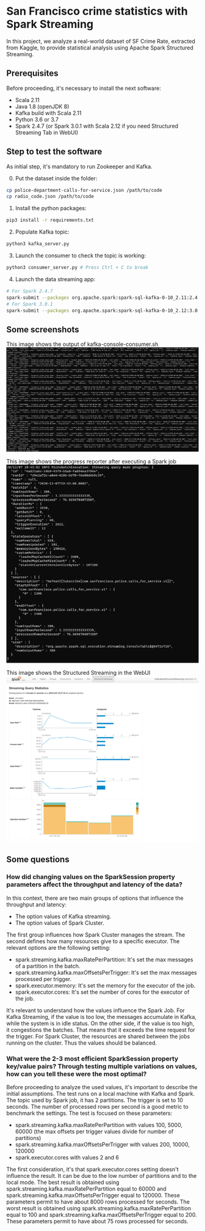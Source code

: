 # San Francisco crime statistics with Spark Streaming
In this project, we analyze a real-world dataset of SF Crime Rate, extracted from Kaggle, to provide statistical analysis using Apache Spark Structured Streaming.

## Prerequisites
Before proceeding, it's necessary to install the next software:
* Scala 2.11
* Java 1.8 (openJDK 8)
* Kafka build with Scala 2.11
* Python 3.6 or 3.7  
* Spark 2.4.7 (or Spark 3.0.1 with Scala 2.12 if you need Structured Streaming Tab in WebUI)

## Step to test the software
As initial step, it's mandatory to run Zookeeper and Kafka.

0. Put the dataset inside the folder:
```bash
cp police-department-calls-for-service.json /path/to/code
cp radio_code.json /path/to/code
```

1. Install the python packages:
```bash
pip3 install -r requirements.txt
```

2. Populate Kafka topic:
```bash
python3 kafka_server.py
```

3. Launch the consumer to check the topic is working:
```bash
python3 consumer_server.py # Press Ctrl + C to break
```

4. Launch the data streaming app:
```bash
# For Spark 2.4.7
spark-submit --packages org.apache.spark:spark-sql-kafka-0-10_2.11:2.4.7 --master local[*] data_stream.py
# For Spark 3.0.1
spark-submit --packages org.apache.spark:spark-sql-kafka-0-10_2.12:3.0.1 --master local[*] data_stream.py
```

## Some screenshots
This image shows the output of kafka-console-consumer.sh 
![The kafka topics](images/kafka_topic.png "The kafka topics")

This image shows the progress reporter after executing a Spark job
![Progress reporter](images/batch.png "Progress reporter")

This image shows the Structured Streaming in the WebUI
![Structured Streaming WebUI](images/WebUIStreaming.png "Structured Streaming")


## Some questions

### How did changing values on the SparkSession property parameters affect the throughput and latency of the data?

In this context, there are two main groups of options that influence the throughput and latency:
   
* The option values of Kafka streaming.
* The option values of Spark Cluster.

The first group influences how Spark Cluster manages the stream.
The second defines how many resources give to a specific executor.
The relevant options are the following setting:

* spark.streaming.kafka.maxRatePerPartition:  It's set the max messages of a partition in the batch.
* spark.streaming.kafka.maxOffsetsPerTrigger: It's set the max messages processed per trigger.
* spark.executor.memory: It's set the memory for the executor of the job.
* spark.executor.cores: It's set the number of cores for the executor of the job.

It's relevant to understand how the values influence the Spark Job.
For Kafka Streaming, if the value is too low, the messages accumulate in Kafka, while the system is in idle status.
On the other side, if the value is too high, it congestions the batches. That means that it exceeds the time request for the trigger.
For Spark Cluster, the resources are shared between the jobs running on the cluster. Thus the values should be balanced.

### What were the 2-3 most efficient SparkSession property key/value pairs? Through testing multiple variations on values, how can you tell these were the most optimal?
Before proceeding to analyze the used values, it's important to describe the initial assumptions.
The test runs on a local machine with Kafka and Spark. The topic used by  Spark job, it  has 2 partitions. The trigger is set to 10 seconds.
The number of processed rows per second is a good metric to benchmark the settings.
The test is focused on these parameters:

* spark.streaming.kafka.maxRatePerPartition with values 100, 5000, 60000 (the max offsets per trigger values divide for number of partitions)
* spark.streaming.kafka.maxOffsetsPerTrigger with values 200, 10000, 120000
* spark.executor.cores with values 2 and 6

The first consideration, it's that spark.executor.cores setting doesn't influence the result. It can be due to the low number of partitions and to the local mode.
The best result is obtained using spark.streaming.kafka.maxRatePerPartition equal to 60000 and spark.streaming.kafka.maxOffsetsPerTrigger equal to 120000. These parameters permit to have about 8000 rows processed for seconds.
The worst result is obtained using spark.streaming.kafka.maxRatePerPartition equal to 100 and spark.streaming.kafka.maxOffsetsPerTrigger equal to 200. These parameters permit to have about 75 rows processed for seconds.